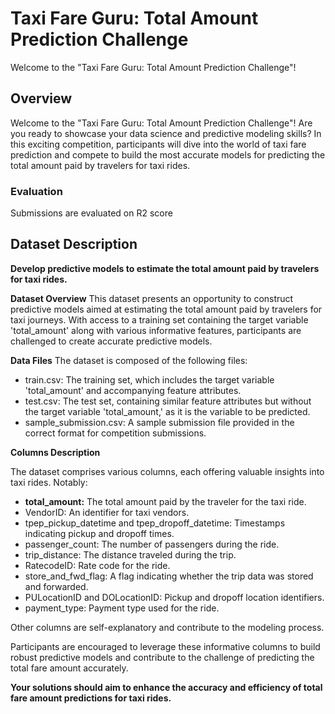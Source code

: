 # Taxi Fare Guru: Total Amount Prediction Challenge

Welcome to the "Taxi Fare Guru: Total Amount Prediction Challenge"!



## Overview

Welcome to the "Taxi Fare Guru: Total Amount Prediction Challenge"! Are you ready to showcase your data science and predictive modeling skills? In this exciting competition, participants will dive into the world of taxi fare prediction and compete to build the most accurate models for predicting the total amount paid by travelers for taxi rides.



### Evaluation

Submissions are evaluated on R2 score

## Dataset Description

**Develop predictive models to estimate the total amount paid by travelers for taxi rides.**

**Dataset Overview**
This dataset presents an opportunity to construct predictive models aimed at estimating the total amount paid by travelers for taxi journeys. With access to a training set containing the target variable 'total_amount' along with various informative features, participants are challenged to create accurate predictive models.

**Data Files**
The dataset is composed of the following files:

- train.csv: The training set, which includes the target variable 'total_amount' and accompanying feature attributes.
- test.csv: The test set, containing similar feature attributes but without the target variable 'total_amount,' as it is the variable to be predicted.
- sample_submission.csv: A sample submission file provided in the correct format for competition submissions.

**Columns Description**

The dataset comprises various columns, each offering valuable insights into taxi rides. Notably:

- **total_amount:** The total amount paid by the traveler for the taxi ride.
- VendorID: An identifier for taxi vendors.
- tpep_pickup_datetime and tpep_dropoff_datetime: Timestamps indicating pickup and dropoff times.
- passenger_count: The number of passengers during the ride.
- trip_distance: The distance traveled during the trip.
- RatecodeID: Rate code for the ride.
- store_and_fwd_flag: A flag indicating whether the trip data was stored and forwarded.
- PULocationID and DOLocationID: Pickup and dropoff location identifiers.
- payment_type: Payment type used for the ride.

Other columns are self-explanatory and contribute to the modeling process.

Participants are encouraged to leverage these informative columns to build robust predictive models and contribute to the challenge of predicting the total fare amount accurately.

**Your solutions should aim to enhance the accuracy and efficiency of total fare amount predictions for taxi rides.**